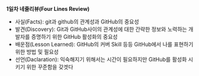 **1일차 네줄리뷰(Four Lines Review)**
- 사실(Facts): git과 github의 관계성과 GitHub의 중요성
- 발견(Discovery): Git과 GitHub사이의 관계성에 대한 간략한 정보와 노력하는 개발자를 증명하기 위한 GitHub 활성화의 중요성
- 배운점(Lesson Learned): GitHub의 커버 Skill 등등 GitHub에서 나를 표현하기 위한 방법 및 필요성
- 선언(Daclaration): 익숙해지기 위해서는 시간이 필요하지만 GitHub를 활성화 시키기 위한 꾸준함을 갖겟다
